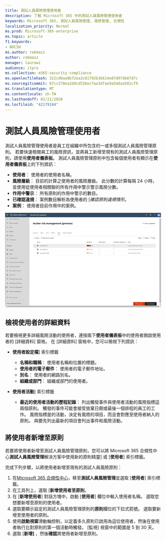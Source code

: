 ```yaml
---
title: 測試人員風險管理使用者
description: 了解 Microsoft 365 中的測試人員風險管理使用者
keywords: Microsoft 365, 測試人員風險管理, 風險管理, 合規性
localization_priority: Normal
ms.prod: Microsoft-365-enterprise
ms.topic: article
f1.keywords:
- NOCSH
ms.author: robmazz
author: robmazz
manager: laurawi
audience: itpro
ms.collection: m365-security-compliance
ms.openlocfilehash: 322cd0aa8b72ea2c81792b36614e87d97db87d7c
ms.sourcegitcommit: 87cc278ea2ddcd536ecfaa3dfae9a5ddaa502cf9
ms.translationtype: MT
ms.contentlocale: zh-TW
ms.lasthandoff: 02/21/2020
ms.locfileid: "42179104"
---
```

# <a name="insider-risk-management-users"></a>測試人員風險管理使用者

測試人員風險管理使用者是員工在組織中所包含的一或多個測試人員風險管理原則。 若要快速檢閱員工的風險資訊，並將員工新增至現有的測試人員風險管理原則，請使用**使用者儀表板**。 測試人員風險管理原則中包含每個使用者有顯示在**使用者儀表板**上的下列資訊：

- **使用者**： 使用者的使用者名稱。
- **風險層級**： 目前的計算之使用者的風險層級。 此分數的計算每隔 24 小時，並使用從使用者相關聯的所有作用中警示警示風險分數。
- **作用中警示**： 所有原則的作用中警示的數目。
- **已確認違規**： 案例數目解析為使用者的 [*確認原則違規情形*。
- **案例**： 使用者目前作用中的案例。

![測試人員風險管理使用者儀表板](../media/insider-risk-users-dashboard.png)

## <a name="view-user-details"></a>檢視使用者的詳細資料

若要檢視更多詳細風險活動的使用者，連按兩下**使用者儀表板**中的使用者開啟使用者的 [詳細資料] 窗格。 在 [詳細資料] 窗格中，您可以檢視下列資訊：

- **使用者設定檔**] 索引標籤
    - **名稱和職稱**： 使用者名稱和位置的標題。
    - **使用者的電子郵件**： 使用者的電子郵件地址。
    - **別名**： 使用者的網路別名。
    - **組織或部門**： 組織或部門的使用者。

- **使用者活動**] 索引標籤
    - **最近的使用者活動的歷程記錄**： 列出觸發事件與使用者活動的風險指標這兩個原則。 觸發的事件可能會接受放棄日期或最後一個排程的員工的工作。 風險指標是的活動，決定有風險的項目，而且會對應至使用者納入的原則。 與要先列出最新的項目會列出事件和風險活動。

## <a name="add-a-user-to-a-policy"></a>將使用者新增至原則

若要將使用者新增至測試人員風險管理原則，您可以將 Microsoft 365 合規性中心**測試人員風險管理**解決方案中使用新的原則精靈] 或 [**使用者**] 索引標籤。

完成下列步驟，以將使用者新增至現有的測試人員風險原則：

1. 在[Microsoft 365 合規性中心](https://compliance.microsoft.com)，移至**測試人員風險管理**並選取 [**使用者**] 索引標籤。
2. 在工具列上，選取 [**新增使用者至原則**。
3. 在 [**新增使用者**] 對話方塊中，啟動 [**使用者**] 欄位中輸入使用者名稱。 選取您想要新增至原則的使用者。
4. 選取要顯示設定的測試人員風險管理原則的**原則**欄位的下拉式箭號。 選取要新增至使用者的原則。
5. 使用**啟動視窗**滑動軸控制，以定義多久原則已啟用為這位使用者，然後在使用者執行比對原則的第一個活動時觸發。 [監視] 視窗中的範圍是 5 到 30 天。
6. 選取 [**新增]** ，然後**確認**將使用者新增至原則。
